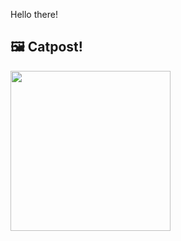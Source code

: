 Hello there!



## 🖼️ Catpost!

<sub>
    <img src="https://cdn2.thecatapi.com/images/e89.jpg" height="256">
</sub>

